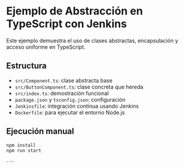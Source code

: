 # Ejemplo de Abstracción en TypeScript con Jenkins

Este ejemplo demuestra el uso de clases abstractas, encapsulación y acceso uniforme en TypeScript.

## Estructura

- `src/Component.ts`: clase abstracta base
- `src/ButtonComponent.ts`: clase concreta que hereda
- `src/index.ts`: demostración funcional
- `package.json` y `tsconfig.json`: configuración
- `Jenkinsfile`: integración continua usando Jenkins
- `Dockerfile`: para ejecutar el entorno Node.js

## Ejecución manual

```bash
npm install
npm run start

---
